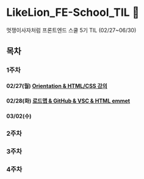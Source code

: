 # LikeLion_FE-School_TIL 🌼

멋쟁이사자처럼 프론트엔드 스쿨 5기 TIL (02/27~06/30)

## 목차

### 1주차

#### 02/27(월) [Orientation & HTML/CSS 강의](https://velog.io/@day_1226/%EB%A9%8B%EC%9F%81%EC%9D%B4%EC%82%AC%EC%9E%90%EC%B2%98%EB%9F%BC-%ED%94%84%EB%A1%A0%ED%8A%B8%EC%97%94%EB%93%9C-%EC%8A%A4%EC%BF%A8-5%EA%B8%B0-TIL-1%EC%9D%BC%EC%B0%A8)

#### 02/28(화) [로드맵 & GitHub & VSC & HTML emmet](https://velog.io/@day_1226/%EB%A9%8B%EC%9F%81%EC%9D%B4%EC%82%AC%EC%9E%90%EC%B2%98%EB%9F%BC-%ED%94%84%EB%A1%A0%ED%8A%B8%EC%97%94%EB%93%9C-%EC%8A%A4%EC%BF%A8-5%EA%B8%B0-TIL-2%EC%9D%BC%EC%B0%A8)

#### 03/02(수)


### 2주차

### 3주차

### 4주차
